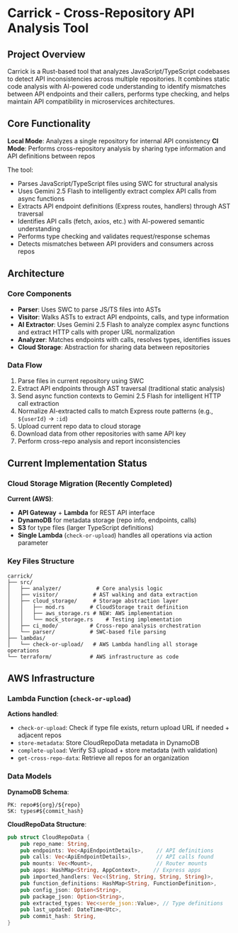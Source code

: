 

# Carrick - Cross-Repository API Analysis Tool

## Project Overview

Carrick is a Rust-based tool that analyzes JavaScript/TypeScript codebases to detect API inconsistencies across multiple repositories. It combines static code analysis with AI-powered code understanding to identify mismatches between API endpoints and their callers, performs type checking, and helps maintain API compatibility in microservices architectures.

## Core Functionality

**Local Mode**: Analyzes a single repository for internal API consistency
**CI Mode**: Performs cross-repository analysis by sharing type information and API definitions between repos

The tool:
- Parses JavaScript/TypeScript files using SWC for structural analysis
- Uses Gemini 2.5 Flash to intelligently extract complex API calls from async functions
- Extracts API endpoint definitions (Express routes, handlers) through AST traversal
- Identifies API calls (fetch, axios, etc.) with AI-powered semantic understanding
- Performs type checking and validates request/response schemas
- Detects mismatches between API providers and consumers across repos

## Architecture

### Core Components
- **Parser**: Uses SWC to parse JS/TS files into ASTs
- **Visitor**: Walks ASTs to extract API endpoints, calls, and type information
- **AI Extractor**: Uses Gemini 2.5 Flash to analyze complex async functions and extract HTTP calls with proper URL normalization
- **Analyzer**: Matches endpoints with calls, resolves types, identifies issues
- **Cloud Storage**: Abstraction for sharing data between repositories

### Data Flow
1. Parse files in current repository using SWC
2. Extract API endpoints through AST traversal (traditional static analysis)
3. Send async function contexts to Gemini 2.5 Flash for intelligent HTTP call extraction
4. Normalize AI-extracted calls to match Express route patterns (e.g., `${userId}` → `:id`)
5. Upload current repo data to cloud storage
6. Download data from other repositories with same API key
7. Perform cross-repo analysis and report inconsistencies

## Current Implementation Status

### Cloud Storage Migration (Recently Completed)


**Current (AWS)**:
- **API Gateway** + **Lambda** for REST API interface
- **DynamoDB** for metadata storage (repo info, endpoints, calls)
- **S3** for type files (larger TypeScript definitions)
- **Single Lambda** (`check-or-upload`) handles all operations via action parameter

### Key Files Structure

```
carrick/
├── src/
│   ├── analyzer/           # Core analysis logic
│   ├── visitor/           # AST walking and data extraction
│   ├── cloud_storage/     # Storage abstraction layer
│   │   ├── mod.rs        # CloudStorage trait definition
│   │   ├── aws_storage.rs # NEW: AWS implementation
│   │   └── mock_storage.rs    # Testing implementation
│   ├── ci_mode/          # Cross-repo analysis orchestration
│   └── parser/           # SWC-based file parsing
├── lambdas/
│   └── check-or-upload/   # AWS Lambda handling all storage operations
└── terraform/            # AWS infrastructure as code
```

## AWS Infrastructure

### Lambda Function (`check-or-upload`)
**Actions handled**:
- `check-or-upload`: Check if type file exists, return upload URL if needed + adjacent repos
- `store-metadata`: Store CloudRepoData metadata in DynamoDB
- `complete-upload`: Verify S3 upload + store metadata (with validation)
- `get-cross-repo-data`: Retrieve all repos for an organization

### Data Models

**DynamoDB Schema**:
```
PK: repo#${org}/${repo}
SK: types#${commit_hash}
```

**CloudRepoData Structure**:
```rust
pub struct CloudRepoData {
    pub repo_name: String,
    pub endpoints: Vec<ApiEndpointDetails>,    // API definitions
    pub calls: Vec<ApiEndpointDetails>,        // API calls found
    pub mounts: Vec<Mount>,                    // Router mounts
    pub apps: HashMap<String, AppContext>,    // Express apps
    pub imported_handlers: Vec<(String, String, String, String)>,
    pub function_definitions: HashMap<String, FunctionDefinition>,
    pub config_json: Option<String>,
    pub package_json: Option<String>,
    pub extracted_types: Vec<serde_json::Value>, // Type definitions
    pub last_updated: DateTime<Utc>,
    pub commit_hash: String,
}
```
